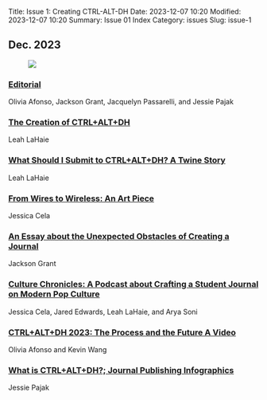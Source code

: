 Title: Issue 1: Creating CTRL-ALT-DH
Date: 2023-12-07 10:20
Modified: 2023-12-07 10:20
Summary: Issue 01 Index
Category: issues
Slug: issue-1

## Dec. 2023

<div class="index-cover">
<figure>
<img src="{static}/images/cover-issue1.png">
</figure>
</div>

<div class="article">
<h3><a href="{filename}/posts/issue1-1.md">Editorial</a></h3>
<p>Olivia Afonso, Jackson Grant, Jacquelyn Passarelli, and Jessie Pajak</p>
</div>

<div class="article">
<h3><a href="{filename}/posts/issue1-2.md">The Creation of CTRL+ALT+DH</a></h3>
<p>Leah LaHaie</p>
</div>

<div class="article">
<h3><a href="{filename}/posts/issue1-3.md">What Should I Submit to CTRL+ALT+DH? A Twine Story</a></h3>
<p>Leah LaHaie</p>
</div>

<div class="article">
<h3><a href="{filename}/posts/issue1-4.md">From Wires to Wireless: An Art Piece</a></h3>
<p>Jessica Cela</p>
</div>

<div class="article">
<h3><a href="{filename}/posts/issue1-5.md">An Essay about the Unexpected Obstacles of Creating a Journal</a></h3>
<p>Jackson Grant</p>
</div>

<div class="article">
<h3><a href="{filename}/posts/issue1-6.md">Culture Chronicles: A Podcast about Crafting a Student Journal on Modern Pop Culture</a></h3>
<p>Jessica Cela, Jared Edwards, Leah LaHaie, and Arya Soni</p>
</div>

<div class="article">
<h3><a href="{filename}/posts/issue1-7.md">CTRL+ALT+DH 2023: The Process and the Future A Video</a></h3>
<p>Olivia Afonso and Kevin Wang</p>
</div>

<div class="article">
<h3><a href="{filename}/posts/issue1-8.md">What is CTRL+ALT+DH?; Journal Publishing Infographics</a></h3>
<p>Jessie Pajak</p>
</div>